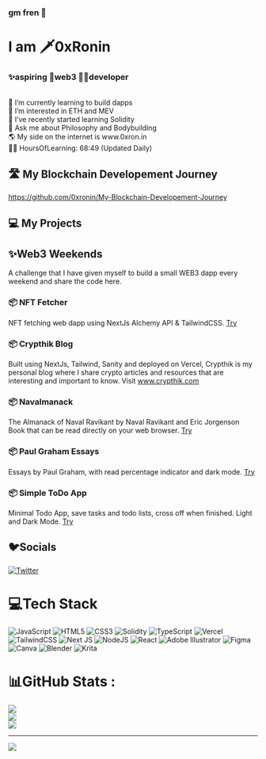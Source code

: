 ### gm fren 👋
# I am 🗡️0xRonin
### ✨aspiring 🔮web3 🧙‍♂️developer
<br>
🔭 I’m currently learning to build dapps <br>
🤝 I’m interested in ETH and MEV <br>
🌱 I’ve recently started learning Solidity <br>
💬 Ask me about Philosophy and Bodybuilding <br>
🌎 My side on the internet is www.0xron.in <br>
👨‍💻 HoursOfLearning: 68:49 (Updated Daily)

## 🛣️ My Blockchain Developement Journey
https://github.com/0xronin/My-Blockchain-Developement-Journey

## 💻 My Projects

## ✨Web3 Weekends
A challenge that I have given myself to build a small WEB3 dapp every weekend and share the code here. 

### 📦 NFT Fetcher
NFT fetching web dapp using NextJs Alchemy API & TailwindCSS. [Try](https://nft-gallery-tan.vercel.app/)

### 📦 Crypthik Blog
Built using NextJs, Tailwind, Sanity and deployed on Vercel, Crypthik is my personal blog where I share crypto articles and resources that are interesting and important to know. Visit www.crypthik.com

### 📦 Navalmanack
The Almanack of Naval Ravikant by Naval Ravikant and Eric Jorgenson 
Book that can be read directly on your web browser. [Try](https://0xronin.github.io/Navalmanack/)

### 📦 Paul Graham Essays 
Essays by Paul Graham, with read percentage indicator and dark mode. [Try](https://0xronin.github.io/paulgraham-essays/)

### 📦 Simple ToDo App
Minimal Todo App, save tasks and todo lists, cross off when finished. Light and Dark Mode. [Try](https://0xronin.github.io/ToDo/)


## 🐦Socials
[![Twitter](https://img.shields.io/badge/Twitter-%231DA1F2.svg?logo=Twitter&logoColor=white)](https://twitter.com/0xZKP) 

# 💻Tech Stack
![JavaScript](https://img.shields.io/badge/javascript-%23323330.svg?style=for-the-badge&logo=javascript&logoColor=%23F7DF1E) ![HTML5](https://img.shields.io/badge/html5-%23E34F26.svg?style=for-the-badge&logo=html5&logoColor=white) ![CSS3](https://img.shields.io/badge/css3-%231572B6.svg?style=for-the-badge&logo=css3&logoColor=white) ![Solidity](https://img.shields.io/badge/Solidity-%23363636.svg?style=for-the-badge&logo=solidity&logoColor=white) ![TypeScript](https://img.shields.io/badge/typescript-%23007ACC.svg?style=for-the-badge&logo=typescript&logoColor=white) ![Vercel](https://img.shields.io/badge/vercel-%23000000.svg?style=for-the-badge&logo=vercel&logoColor=white) ![TailwindCSS](https://img.shields.io/badge/tailwindcss-%2338B2AC.svg?style=for-the-badge&logo=tailwind-css&logoColor=white) ![Next JS](https://img.shields.io/badge/Next-black?style=for-the-badge&logo=next.js&logoColor=white) ![NodeJS](https://img.shields.io/badge/node.js-6DA55F?style=for-the-badge&logo=node.js&logoColor=white) ![React](https://img.shields.io/badge/react-%2320232a.svg?style=for-the-badge&logo=react&logoColor=%2361DAFB) ![Adobe Illustrator](https://img.shields.io/badge/adobeillustrator-%23FF9A00.svg?style=for-the-badge&logo=adobeillustrator&logoColor=white) 	![Figma](https://img.shields.io/badge/figma-%23F24E1E.svg?style=for-the-badge&logo=figma&logoColor=white) ![Canva](https://img.shields.io/badge/Canva-%2300C4CC.svg?style=for-the-badge&logo=Canva&logoColor=white) ![Blender](https://img.shields.io/badge/blender-%23F5792A.svg?style=for-the-badge&logo=blender&logoColor=white) ![Krita](https://img.shields.io/badge/Krita-203759?style=for-the-badge&logo=krita&logoColor=EEF37B)
# 📊GitHub Stats :
![](https://github-readme-stats.vercel.app/api?username=0xRonin&theme=radical&hide_border=false&include_all_commits=false&count_private=false)<br/>
![](https://github-readme-streak-stats.herokuapp.com/?user=0xRonin&theme=radical&hide_border=false)<br/>
![](https://github-readme-stats.vercel.app/api/top-langs/?username=0xRonin&theme=radical&hide_border=false&include_all_commits=false&count_private=false&layout=compact)

---
[![](https://visitcount.itsvg.in/api?id=0xRonin&icon=0&color=0)](https://visitcount.itsvg.in)

